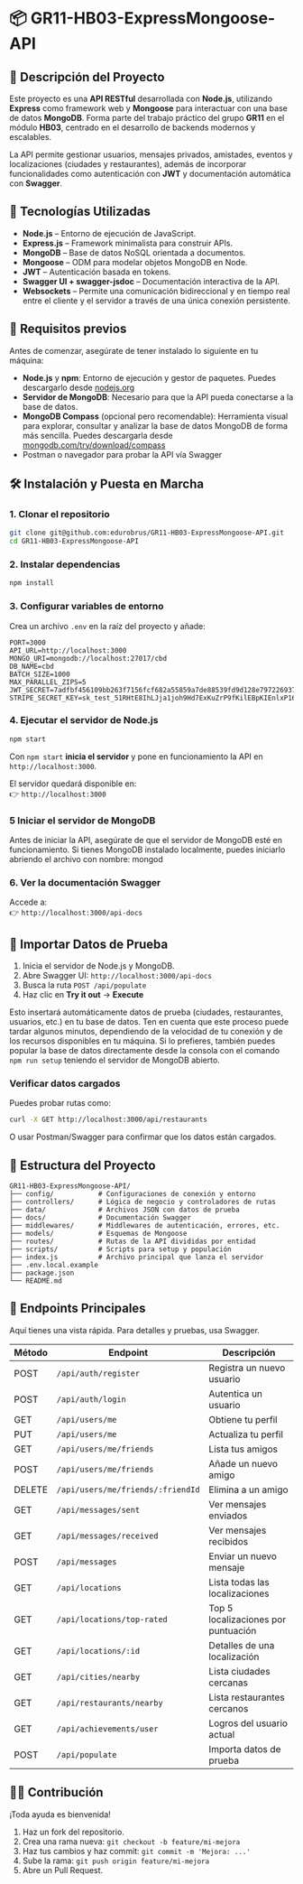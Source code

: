 # 📦 GR11-HB03-ExpressMongoose-API

## 📝 Descripción del Proyecto

Este proyecto es una **API RESTful** desarrollada con **Node.js**, utilizando **Express** como framework web y **Mongoose** para interactuar con una base de datos **MongoDB**. Forma parte del trabajo práctico del grupo **GR11** en el módulo **HB03**, centrado en el desarrollo de backends modernos y escalables.

La API permite gestionar usuarios, mensajes privados, amistades, eventos y localizaciones (ciudades y restaurantes), además de incorporar funcionalidades como autenticación con **JWT** y documentación automática con **Swagger**.

## 🚀 Tecnologías Utilizadas

- **Node.js** – Entorno de ejecución de JavaScript.
- **Express.js** – Framework minimalista para construir APIs.
- **MongoDB** – Base de datos NoSQL orientada a documentos.
- **Mongoose** – ODM para modelar objetos MongoDB en Node.
- **JWT** – Autenticación basada en tokens.
- **Swagger UI + swagger-jsdoc** – Documentación interactiva de la API.
- **Websockets** – Permite una comunicación bidireccional y en tiempo real entre el cliente y el servidor a través de una única conexión persistente.

## 🔧 Requisitos previos

Antes de comenzar, asegúrate de tener instalado lo siguiente en tu máquina:

- **Node.js** y **npm**: Entorno de ejecución y gestor de paquetes. Puedes descargarlo desde [nodejs.org](https://nodejs.org/)
- **Servidor de MongoDB**: Necesario para que la API pueda conectarse a la base de datos.
- **MongoDB Compass** (opcional pero recomendable): Herramienta visual para explorar, consultar y analizar la base de datos MongoDB de forma más sencilla. Puedes descargarla desde [mongodb.com/try/download/compass](https://www.mongodb.com/try/download/compass)
- Postman o navegador para probar la API vía Swagger

## 🛠 Instalación y Puesta en Marcha

### 1. Clonar el repositorio

```bash
git clone git@github.com:edurobrus/GR11-HB03-ExpressMongoose-API.git
cd GR11-HB03-ExpressMongoose-API
```

### 2. Instalar dependencias

```bash
npm install
```

### 3. Configurar variables de entorno

Crea un archivo `.env` en la raíz del proyecto y añade:

```env
PORT=3000
API_URL=http://localhost:3000
MONGO_URI=mongodb://localhost:27017/cbd
DB_NAME=cbd
BATCH_SIZE=1000
MAX_PARALLEL_ZIPS=5
JWT_SECRET=7adfbf456109bb263f7156fcf682a55859a7de88539fd9d128e7972269374b15
STRIPE_SECRET_KEY=sk_test_51RHtE8IhLJja1joh9Hd7ExKuZrP9fKilEBpKIEnlxP16DG3460mLPk76tBZtRF5uwQIB7FGBWtdu8255WcTh8EMp00zP7m0Nst
```

### 4. Ejecutar el servidor de Node.js

```bash
npm start
```

Con `npm start` **inicia el servidor** y pone en funcionamiento la API en `http://localhost:3000`.

El servidor quedará disponible en:  
👉 `http://localhost:3000`

### 5 Iniciar el servidor de MongoDB

Antes de iniciar la API, asegúrate de que el servidor de MongoDB esté en funcionamiento. Si tienes MongoDB instalado localmente, puedes iniciarlo abriendo el archivo con nombre: mongod

### 6. Ver la documentación Swagger

Accede a:  
👉 `http://localhost:3000/api-docs`

## 🧪 Importar Datos de Prueba

1. Inicia el servidor de Node.js y MongoDB.
2. Abre Swagger UI: `http://localhost:3000/api-docs`
3. Busca la ruta `POST /api/populate`
4. Haz clic en **Try it out** → **Execute**

Esto insertará automáticamente datos de prueba (ciudades, restaurantes, usuarios, etc.) en tu base de datos. Ten en cuenta que este proceso puede tardar algunos minutos, dependiendo de la velocidad de tu conexión y de los recursos disponibles en tu máquina.
Si lo prefieres, también puedes popular la base de datos directamente desde la consola con el comando `npm run setup` teniendo el servidor de MongoDB abierto.

### Verificar datos cargados

Puedes probar rutas como:

```bash
curl -X GET http://localhost:3000/api/restaurants
```

O usar Postman/Swagger para confirmar que los datos están cargados.

## 📂 Estructura del Proyecto

```
GR11-HB03-ExpressMongoose-API/
├── config/           # Configuraciones de conexión y entorno
├── controllers/      # Lógica de negocio y controladores de rutas
├── data/             # Archivos JSON con datos de prueba
├── docs/             # Documentación Swagger
├── middlewares/      # Middlewares de autenticación, errores, etc.
├── models/           # Esquemas de Mongoose
├── routes/           # Rutas de la API divididas por entidad
├── scripts/          # Scripts para setup y populación
├── index.js          # Archivo principal que lanza el servidor
├── .env.local.example
├── package.json
└── README.md
```

## 📡 Endpoints Principales

Aquí tienes una vista rápida. Para detalles y pruebas, usa Swagger.

| Método | Endpoint                               | Descripción                              |
|--------|----------------------------------------|------------------------------------------|
| POST   | `/api/auth/register`                   | Registra un nuevo usuario                |
| POST   | `/api/auth/login`                      | Autentica un usuario                     |
| GET    | `/api/users/me`                        | Obtiene tu perfil                        |
| PUT    | `/api/users/me`                        | Actualiza tu perfil                      |
| GET    | `/api/users/me/friends`                | Lista tus amigos                         |
| POST   | `/api/users/me/friends`                | Añade un nuevo amigo                     |
| DELETE | `/api/users/me/friends/:friendId`      | Elimina a un amigo                       |
| GET    | `/api/messages/sent`                   | Ver mensajes enviados                    |
| GET    | `/api/messages/received`               | Ver mensajes recibidos                   |
| POST   | `/api/messages`                        | Enviar un nuevo mensaje                  |
| GET    | `/api/locations`                       | Lista todas las localizaciones           |
| GET    | `/api/locations/top-rated`             | Top 5 localizaciones por puntuación      |
| GET    | `/api/locations/:id`                   | Detalles de una localización             |
| GET    | `/api/cities/nearby`                   | Lista ciudades cercanas                  |
| GET    | `/api/restaurants/nearby`              | Lista restaurantes cercanos              |
| GET    | `/api/achievements/user`               | Logros del usuario actual                |
| POST   | `/api/populate`                        | Importa datos de prueba                  |

## 🧑‍💻 Contribución

¡Toda ayuda es bienvenida!

1. Haz un fork del repositorio.
2. Crea una rama nueva: `git checkout -b feature/mi-mejora`
3. Haz tus cambios y haz commit: `git commit -m 'Mejora: ...'`
4. Sube la rama: `git push origin feature/mi-mejora`
5. Abre un Pull Request.
